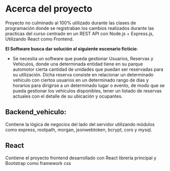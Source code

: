# Acerca del proyecto
Proyecto no culminado al 100% utilizado durante las clases de programación donde se registraban los cambios realizados durante las practicas del curso centrado en un REST API con Node.js + Express.js, Utilizando React como Frontend.

**El Software busca dar solución al siguiente escenario ficticio**: 
* Se necesita un software que pueda gestionar Usuarios, Reservas y Vehículos, donde una determinada entidad tiene en su parque automotor cierta cantidad de unidades que puedan ser reservadas para su utilización. Dicha reserva consiste en relacionar un determinado vehículo con ciertos usuarios en un determinado rango de días y horarios para dirigirse a un determinado lugar o evento, de modo que se pueda gestionar los vehículos disponibles, tener un listado de reservas actuales con el detalle de su ubicación y ocupantes.


## Backend_vehiculo:
Contiene la lógica de negocios del lado del servidor utilizando módulos como express, rootpath, morgan, jsonwebtoken, bcrypt, cors y mysql.

## React
Contiene el proyecto frontend desarrollado con React librería principal y Bootstrap como framework css

